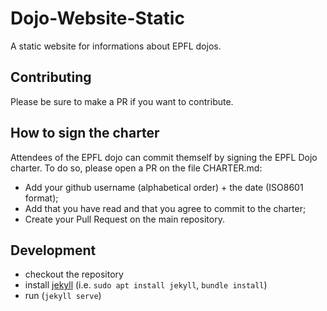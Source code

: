 # Dojo-Website-Static
A static website for informations about EPFL dojos.

## Contributing
Please be sure to make a PR if you want to contribute.

## How to sign the charter
Attendees of the EPFL dojo can commit themself by signing the EPFL Dojo charter.
To do so, please open a PR on the file CHARTER.md:
* Add your github username (alphabetical order) + the date (ISO8601 format);
* Add that you have read and that you agree to commit to the charter;
* Create your Pull Request on the main repository.

## Development
* checkout the repository
* install [jekyll](https://jekyllrb.com/docs/installation/) (i.e. `sudo apt install jekyll`, `bundle install`)
* run (`jekyll serve`)
